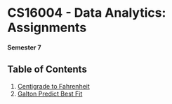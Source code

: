 # CS16004 - Data Analytics: Assignments
#### Semester 7

## Table of Contents
1. [Centigrade to Fahrenheit](https://github.com/K-Kraken/Data-Analytics-Assignment/blob/master/Centigrade_to_Fahrenheit.ipynb)
2. [Galton Predict Best Fit](https://github.com/K-Kraken/Data-Analytics-Assignment/blob/master/Galton_Predict_Best_Fit.ipynb)
